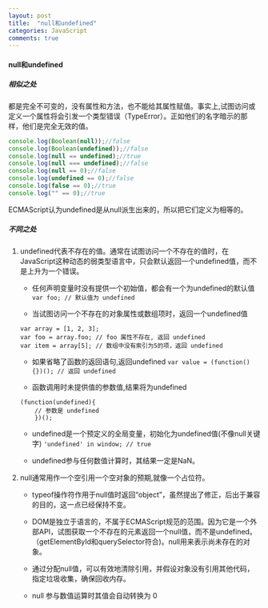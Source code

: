 ```yaml
---
layout: post
title:  "null和undefined"
categories: JavaScript
comments: true
---
```


#### null和undefined
##### 相似之处
都是完全不可变的，没有属性和方法，也不能给其属性赋值。事实上,试图访问或定义一个属性将会引发一个类型错误（TypeError）。正如他们的名字暗示的那样，他们是完全无效的值。
    
```javascript
console.log(Boolean(null));//false
console.log(Boolean(undefined));//false
console.log(null == undefined);//true
console.log(null === undefined);//false
console.log(null == 0);//false
console.log(undefined == 0);//false
console.log(false == 0);//true
console.log("" == 0);//true
```

ECMAScript认为undefined是从null派生出来的，所以把它们定义为相等的。

##### 不同之处
 1. undefined代表不存在的值。通常在试图访问一个不存在的值时，在JavaScript这种动态的弱类型语言中，只会默认返回一个undefined值，而不是上升为一个错误。
    - 任何声明变量时没有提供一个初始值，都会有一个为undefined的默认值
    `var foo; // 默认值为 undefined`

    - 当试图访问一个不存在的对象属性或数组项时，返回一个undefined值
    ```
    var array = [1, 2, 3];
    var foo = array.foo; // foo 属性不存在, 返回 undefined
    var item = array[5]; // 数组中没有索引为5的项，返回 undefined
    ```

    - 如果省略了函数的返回语句,返回undefined
    `var value = (function(){})(); // 返回 undefined`

    - 函数调用时未提供值的参数值,结果将为undefined
    ```
    (function(undefined){
        // 参数是 undefined
        })();
    ```

    - undefined是一个预定义的全局变量，初始化为undefined值(不像null关键字)
    `'undefined' in window; // true`

    - undefined参与任何数值计算时，其结果一定是NaN。
     
 2. null通常用作一个空引用一个空对象的预期,就像一个占位符。
    - typeof操作符作用于null值时返回“object”，虽然提出了修正，后出于兼容的目的，这一点已经保持不变。 
        
    - DOM是独立于语言的，不属于ECMAScript规范的范围。因为它是一个外部API，试图获取一个不存在的元素返回一个null值，而不是undefined。（getElementById和querySelector符合)。null用来表示尚未存在的对象。
        
    - 通过分配null值，可以有效地清除引用，并假设对象没有引用其他代码，指定垃圾收集，确保回收内存。
    - null 参与数值运算时其值会自动转换为 0
 


